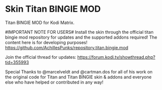 # Skin Titan BINGIE MOD

Titan BINGIE MOD for Kodi Matrix.

#IMPORTANT NOTE FOR USERS# 
Install the skin through the official titan bingie mod repository for updates and the supported addons required!
The content here is for developing purposes!
https://github.com/AchillesPunks/repository.titan.bingie.mod

Join the official thread for updates: https://forum.kodi.tv/showthread.php?tid=355993

Special Thanks to @marcelveldt and @cartman.dos for all of his work on the original code for Titan and Titan BINGIE skin & addons 
and everyone else who have helped or contributed in any way!
